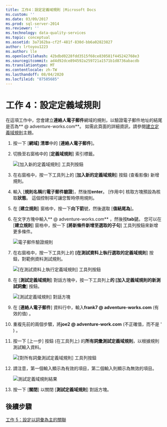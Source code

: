 ```yaml
---
title: 工作4：設定定義域規則 |Microsoft Docs
ms.custom: ''
ms.date: 03/09/2017
ms.prod: sql-server-2014
ms.reviewer: ''
ms.technology: data-quality-services
ms.topic: conceptual
ms.assetid: 3a7162ba-cf2f-481f-830d-bb6a02823827
author: lrtoyou1223
ms.author: lle
ms.openlocfilehash: 42bdbd0228fdd3515f68ce830581f445242768e3
ms.sourcegitcommit: ad4d92dce894592a259721a1571b1d8736abacdb
ms.translationtype: MT
ms.contentlocale: zh-TW
ms.lasthandoff: 08/04/2020
ms.locfileid: "87585685"
---
```

# <a name="task-4-setting-domain-rules"></a>工作 4：設定定義域規則
  在這項工作中，您會建立**連絡人電子郵件**網域的規則，以驗證電子郵件地址的結尾是否為** \@ adventure-works.com**。 如需此頁面的詳細資訊，請參閱[建立定義域規則](https://msdn.microsoft.com/library/hh510397.aspx)主題。  
  
1.  按一下 [**網域] 清單**中的 [**連絡人電子郵件**]。  
  
2.  切換至右窗格中的 [**定義域規則**] 索引標籤。  
  
     ![[加入新的定義域規則] 工具列按鈕](../../2014/tutorials/media/et-settingdomainrules-01.jpg "[加入新的定義域規則] 工具列按鈕")  
  
3.  在右窗格中，按一下工具列上的 [**加入新的定義域規則**] 按鈕 (查看影像) 新增規則。  
  
4.  輸入 [**規則名稱**的**電子郵件驗證**]，然後按**enter**。 [作用中] 核取方塊預設為核取**狀態**。 這個控制項可讓您暫時停用規則。  
  
5.  在 [**建立規則**] 窗格中，按一下**向下箭**號，然後選取 [**值結尾為**]。  
  
6.  在文字方塊中輸入** \@ adventure-works.com** ，然後按**tab**鍵。 您可以在 [**建立規則**] 窗格中，按一下 **[將新條件新增至選取的子句**] 工具列按鈕來新增更多條件。  
  
     ![電子郵件驗證規則](../../2014/tutorials/media/et-settingdomainrules-02.jpg "電子郵件驗證規則")  
  
7.  在右窗格中，按一下工具列上的 **[在測試資料上執行選取的定義域規則**] 按鈕，對範例資料測試規則。  
  
     ![[在測試資料上執行定義域規則] 工具列按鈕](../../2014/tutorials/media/et-settingdomainrules-03.jpg "[在測試資料上執行定義域規則] 工具列按鈕")  
  
8.  在 [**測試定義域規則**] 對話方塊中，按一下工具列上**的 [加入定義域規則的新測試詞彙**] 按鈕。  
  
     ![[測試定義域規則] 對話方塊](../../2014/tutorials/media/et-settingdomainrules-04.jpg "[測試定義域規則] 對話方塊")  
  
9. 在 [**連絡人電子郵件**] 資料行中，輸入**frank7 \@ adventure-works.com** (有效的值) 。  
  
10. 重複先前的兩個步驟，將**joe2 \@ adventure-work.com** (不正確值，而不是 ' ) 。  
  
11. 按一下 [上一步] 按鈕 (在工具列上) 的**所有詞彙測試定義域規則**，以根據規則測試輸入資料。  
  
     ![[對所有詞彙測試定義域規則] 工具列按鈕](../../2014/tutorials/media/et-settingdomainrules-05.jpg "[對所有詞彙測試定義域規則] 工具列按鈕")  
  
12. 請注意，第一個輸入顯示為有效的項目，第二個輸入則顯示為無效的項目。  
  
     ![測試定義域規則結果](../../2014/tutorials/media/et-settingdomainrules-06.jpg "測試定義域規則結果")  
  
13. 按一下 [**關閉**] 以關閉 [**測試定義域規則**] 對話方塊。  
  
## <a name="next-step"></a>後續步驟  
 [工作 5：設定以詞彙為主的關聯](../../2014/tutorials/task-5-setting-term-based-relationships.md)  
  
  
